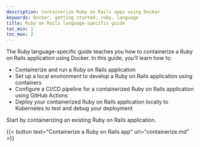 ```yaml
---
description: Containerize Ruby on Rails apps using Docker
keywords: Docker, getting started, ruby, language
title: Ruby on Rails language-specific guide
toc_min: 1
toc_max: 2
---
```


The Ruby language-specific guide teaches you how to containerize a Ruby on Rails application using Docker. In this guide, you’ll learn how to:

* Containerize and run a Ruby on Rails application
* Set up a local environment to develop a Ruby on Rails application using containers
* Configure a CI/CD pipeline for a containerized Ruby on Rails application using GitHub Actions
* Deploy your containerized Ruby on Rails application locally to Kubernetes to test and debug your deployment

Start by containerizing an existing Ruby on Rails application.

{{< button text="Containerize a Ruby on Rails app" url="containerize.md" >}}
